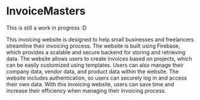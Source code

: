 # InvoiceMasters
This is still a work in progress :D 

This invoicing website is designed to help small businesses and freelancers streamline their invoicing process. 
The website is built using Firebase, which provides a scalable and secure backend for storing and retrieving data.
The website allows users to create invoices based on projects, which can be easily customized using templates.
Users can also manage their company data, vendor data, and product data within the website.
The website includes authentication, so users can securely log in and access their own data.
With this invoicing website, users can save time and increase their efficiency when managing their invoicing process.
